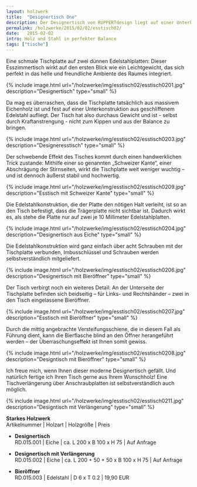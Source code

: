 ```yaml
---
layout: holzwerk
title:  "Designertisch One"
description: Der Designertisch von RUPPERTdesign liegt auf einer Unterkonstruktion aus Edelstahl auf. Der Desingertisch von RUPPERTdesign wird nach Wunsch gefertigt. Auch mit integriertem Bieröffner. 
permalink: /holzwerke/2015/02/02/esstisch02/
date:   2015-02-02
intro: Holz und Stahl in perfekter Balance
tags: ["tische"]
---
```



 
Eine schmale Tischplatte auf zwei dünnen Edelstahlplatten: 
Dieser Esszimmertisch wirkt auf den ersten Blick wie ein Leichtgewicht, 
das sich perfekt in das helle und freundliche Ambiente des Raumes integriert.

{% include image.html url="/holzwerke/img/esstisch02/esstisch0201.jpg" description="Designertisch" type="small" %}

Da mag es überraschen, dass die Tischplatte tatsächlich aus massivem Eichenholz ist
 und fest auf einer Unterkonstruktion aus geschliffenem Edelstahl aufliegt. 
Der Tisch hat also durchaus Gewicht und ist - selbst durch Kraftanstrengung  - nicht zum Kippen und aus der Balance zu bringen.

{% include image.html url="/holzwerke/img/esstisch02/esstisch0203.jpg" description="Designeresstisch" type="small" %}

Der schwebende Effekt des Tisches kommt durch einen handwerklichen Trick zustande: 
Mithilfe einer so genannten „Schweizer Kante“, einer Abschrägung der Stirnseiten, 
wirkt die Tischplatte weit weniger wuchtig – und ist dennoch äußerst stabil und hochwertig.

{% include image.html url="/holzwerke/img/esstisch02/esstisch0209.jpg" description="Esstisch mit Schweizer Kante" type="small" %}

Die Edelstahlkonstruktion, die der Platte den nötigen Halt verleiht, 
ist so an den Tisch befestigt, dass die Trägerplatte nicht sichtbar ist. 
Dadurch wirkt es, als stehe die Platte nur auf zwei je 10 Millimeter Edelstahlplatten.

{% include image.html url="/holzwerke/img/esstisch02/esstisch0204.jpg" description="Designertisch aus Eiche" type="small" %}

Die Edelstahlkonstruktion wird ganz einfach über acht Schrauben mit der Tischplatte verbunden, 
Imbusschlüssel und Schrauben werden selbstverständlich mitgeliefert.

{% include image.html url="/holzwerke/img/esstisch02/esstisch0206.jpg" description="Designertisch mit Bieröffner" type="small" %}

Der Tisch verbirgt noch ein weiteres Detail: 
An der Unterseite der Tischplatte befinden sich beidseitig – für Links- und Rechtshänder – 
zwei in den Tisch eingelassene Bieröffner. 

{% include image.html url="/holzwerke/img/esstisch02/esstisch0207.jpg" description="Esstisch mit Bieröffner" type="small" %}

Durch die mittig angebrachte Versteifungsschiene, 
die in diesem Fall als Führung dient, kann die Bierflasche blind an den Öffner herangeführt werden – 
der Überraschungseffekt ist Ihnen somit gewiss.

{% include image.html url="/holzwerke/img/esstisch02/esstisch0208.jpg" description="Designtisch mit Bieröffner" type="small" %}
 
Ich freue mich, wenn Ihnen dieser moderne Designertisch gefällt. 
Und natürlich fertige ich Ihren Tisch gerne aus Ihrem Wunschholz!
Eine Tischverlängerung über Anschraubplatten ist selbstverständlich auch möglich.

{% include image.html url="/holzwerke/img/esstisch02/esstisch0211.jpg" description="Designtisch mit Verlängerung" type="small" %}
 


**Starkes Holzwerk**   
Artikelnummer \| Holzart \| Holzgröße \| Preis

* **Designertisch**   
	RD.015.001  \| 	Eiche \| ca. L 200 x B 100 x H  75 \| Auf Anfrage
	
* **Designertisch mit Verlängerung**   
	RD.015.002  \| 	Eiche \| ca. L 200 + 50 + 50 x B 100 x H 75 \| Auf Anfrage
		
* **Bieröffner**       
	RD.015.003  \| 	Edelstahl \| D 6 x T 0.2  \| 19,90 EUR


